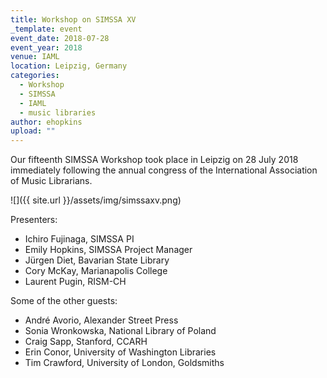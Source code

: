 ```yaml
---
title: Workshop on SIMSSA XV
_template: event
event_date: 2018-07-28
event_year: 2018
venue: IAML
location: Leipzig, Germany
categories:
  - Workshop
  - SIMSSA
  - IAML
  - music libraries
author: ehopkins
upload: ""
---
```


Our fifteenth SIMSSA Workshop took place in Leipzig on 28 July 2018 immediately following the annual congress of the International Association of Music Librarians.

![]({{ site.url }}/assets/img/simssaxv.png)

Presenters:

* Ichiro Fujinaga, SIMSSA PI
* Emily Hopkins, SIMSSA Project Manager
* Jürgen Diet, Bavarian State Library
* Cory McKay, Marianapolis College
* Laurent Pugin, RISM-CH

Some of the other guests:

* André Avorio, Alexander Street Press
* Sonia Wronkowska, National Library of Poland
* Craig Sapp, Stanford, CCARH
* Erin Conor, University of Washington Libraries
* Tim Crawford, University of London, Goldsmiths
